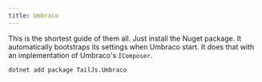 ```yaml
---
title: Umbraco
---
```


This is the shortest guide of them all.
Just install the Nuget package. It automatically bootstraps its settings when Umbraco start. It does that with an implementation of Umbraco's `IComposer`.

```shell
dotnet add package TailJs.Umbraco
```
